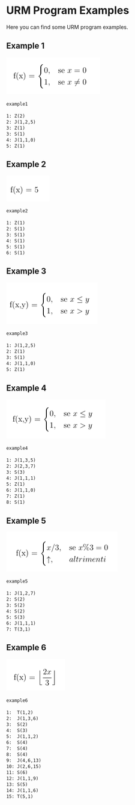 # URM Program Examples
Here you can find some URM program examples.

## Example 1
![example1](./example1.png)

```
example1

1: Z(2)
2: J(1,2,5)
3: Z(1)
3: S(1)
4: J(1,1,0)
5: Z(1)
```

## Example 2
![example2](./example2.png)

```
example2

1: Z(1)
2: S(1)
3: S(1)
4: S(1)
5: S(1)
6: S(1)
```

## Example 3
![example3](./example3.png)

```
example3

1: J(1,2,5)
2: Z(1)
3: S(1)
4: J(1,1,0)
5: Z(1)
```

## Example 4
![example4](./example4.png)

```
example4

1: J(1,3,5)
2: J(2,3,7)
3: S(3)
4: J(1,1,1)
5: Z(1)
6: J(1,1,0)
7: Z(1)
8: S(1)
```

## Example 5
![example5](./example5.png)

```
example5

1: J(1,2,7)
2: S(2)
3: S(2)
4: S(2)
5: S(3)
6: J(1,1,1)
7: T(3,1)
```

## Example 6
![example6](./example6.png)

```
example6

1:  T(1,2)
2:  J(1,3,6)
3:  S(2)
4:  S(3)
5:  J(1,1,2)
6:  S(4)
7:  S(4)
8:  S(4)
9:  J(4,6,13)
10: J(2,6,15)
11: S(6)
12: J(1,1,9)
13: S(5)
14: J(1,1,6)
15: T(5,1)
```

